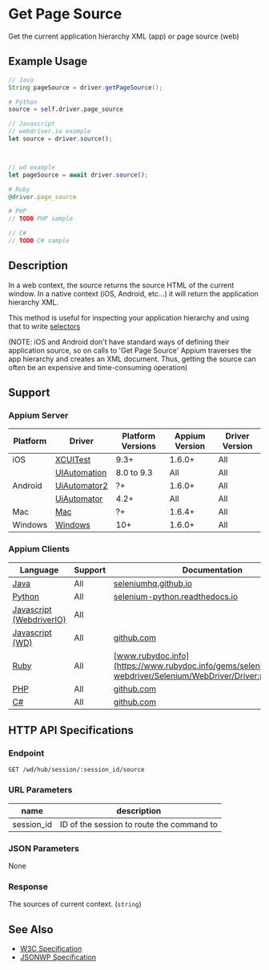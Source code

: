 # Get Page Source

Get the current application hierarchy XML (app) or page source (web)
## Example Usage

```java
// Java
String pageSource = driver.getPageSource();

```

```python
# Python
source = self.driver.page_source

```

```javascript
// Javascript
// webdriver.io example
let source = driver.source();



// wd example
let pageSource = await driver.source();

```

```ruby
# Ruby
@driver.page_source

```

```php
# PHP
// TODO PHP sample

```

```csharp
// C#
// TODO C# sample

```


## Description

In a web context, the source returns the source HTML of the current window. In a native context (iOS, Android, etc...) it will return the application hierarchy XML.

This method is useful for inspecting your application hierarchy and using that to write [selectors](/docs/en/commands/element/find-element.md)

(NOTE: iOS and Android don't have standard ways of defining their application source, so on calls to 'Get Page Source' Appium traverses the app hierarchy
and creates an XML document. Thus, getting the source can often be an expensive and time-consuming operation)


## Support

### Appium Server

|Platform|Driver|Platform Versions|Appium Version|Driver Version|
|--------|----------------|------|--------------|--------------|
| iOS | [XCUITest](/docs/en/drivers/ios-xcuitest.md) | 9.3+ | 1.6.0+ | All |
|  | [UIAutomation](/docs/en/drivers/ios-uiautomation.md) | 8.0 to 9.3 | All | All |
| Android | [UiAutomator2](/docs/en/drivers/android-uiautomator2.md) | ?+ | 1.6.0+ | All |
|  | [UiAutomator](/docs/en/drivers/android-uiautomator.md) | 4.2+ | All | All |
| Mac | [Mac](/docs/en/drivers/mac.md) | ?+ | 1.6.4+ | All |
| Windows | [Windows](/docs/en/drivers/windows.md) | 10+ | 1.6.0+ | All |

### Appium Clients

|Language|Support|Documentation|
|--------|-------|-------------|
|[Java](https://github.com/appium/java-client/releases/latest)| All | [seleniumhq.github.io](https://seleniumhq.github.io/selenium/docs/api/java/org/openqa/selenium/remote/RemoteWebDriver.html#getPageSource--) |
|[Python](https://github.com/appium/python-client/releases/latest)| All | [selenium-python.readthedocs.io](http://selenium-python.readthedocs.io/api.html#selenium.webdriver.remote.webdriver.WebDriver.page_source) |
|[Javascript (WebdriverIO)](http://webdriver.io/index.html)| All |  |
|[Javascript (WD)](https://github.com/admc/wd/releases/latest)| All | [github.com](https://github.com/admc/wd/blob/master/lib/commands.js#L1808) |
|[Ruby](https://github.com/appium/ruby_lib/releases/latest)| All | [www.rubydoc.info](https://www.rubydoc.info/gems/selenium-webdriver/Selenium/WebDriver/Driver:page_source) |
|[PHP](https://github.com/appium/php-client/releases/latest)| All | [github.com](https://github.com/appium/php-client/) |
|[C#](https://github.com/appium/appium-dotnet-driver/releases/latest)| All | [github.com](https://github.com/appium/appium-dotnet-driver/) |

## HTTP API Specifications

### Endpoint

`GET /wd/hub/session/:session_id/source`

### URL Parameters

|name|description|
|----|-----------|
|session_id|ID of the session to route the command to|

### JSON Parameters

None

### Response

The sources of current context. (`string`)

## See Also

* [W3C Specification](https://www.w3.org/TR/webdriver/#dfn-get-page-source)
* [JSONWP Specification](https://github.com/SeleniumHQ/selenium/wiki/JsonWireProtocol#sessionsessionidsource)
